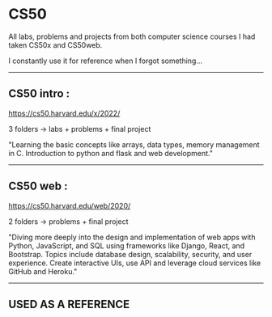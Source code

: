 # CS50

All labs, problems and projects from both computer science courses I had taken CS50x and CS50web. 

I constantly use it for reference when I forgot something... 

___

## CS50 intro : 

https://cs50.harvard.edu/x/2022/

3 folders -> labs + problems + final project

"Learning the basic concepts like arrays, data types, memory management in C. Introduction to python and flask and web development."

___

## CS50 web : 

https://cs50.harvard.edu/web/2020/

2 folders -> problems + final project

"Diving more deeply into the design and implementation of web apps with Python, JavaScript, and SQL using frameworks like Django, React, and Bootstrap. Topics include database design, scalability, security, and user experience. Create interactive UIs, use API and leverage cloud services like GitHub and Heroku."

___

## USED AS A REFERENCE


